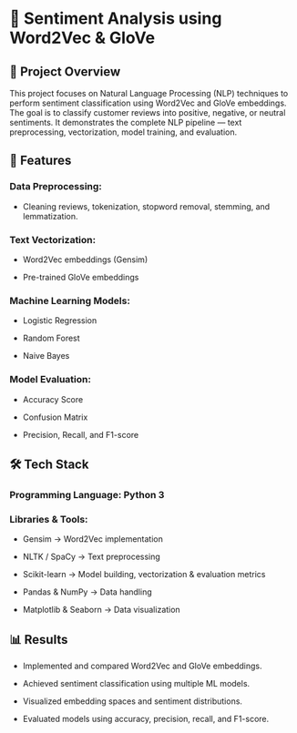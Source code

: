 # 🧠 Sentiment Analysis using Word2Vec & GloVe
## 📌 Project Overview

This project focuses on Natural Language Processing (NLP) techniques to perform sentiment classification using Word2Vec and GloVe embeddings.
The goal is to classify customer reviews into positive, negative, or neutral sentiments.
It demonstrates the complete NLP pipeline — text preprocessing, vectorization, model training, and evaluation.

## **🚀 Features**

### **Data Preprocessing:**

- Cleaning reviews, tokenization, stopword removal, stemming, and lemmatization.

### **Text Vectorization:**

- Word2Vec embeddings (Gensim)

- Pre-trained GloVe embeddings

### **Machine Learning Models:**

- Logistic Regression

- Random Forest

- Naive Bayes

### **Model Evaluation:**

- Accuracy Score

- Confusion Matrix

- Precision, Recall, and F1-score

## 🛠️ Tech Stack

### Programming Language: Python 3

### **Libraries & Tools:**

- Gensim → Word2Vec implementation

- NLTK / SpaCy → Text preprocessing

- Scikit-learn → Model building, vectorization & evaluation metrics

- Pandas & NumPy → Data handling

- Matplotlib & Seaborn → Data visualization

## **📊 Results**

- Implemented and compared Word2Vec and GloVe embeddings.

- Achieved sentiment classification using multiple ML models.

- Visualized embedding spaces and sentiment distributions.

- Evaluated models using accuracy, precision, recall, and F1-score.
